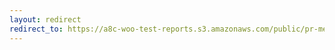 ```yaml
---
layout: redirect
redirect_to: https://a8c-woo-test-reports.s3.amazonaws.com/public/pr-merge/39454/api/index.html
---
```

